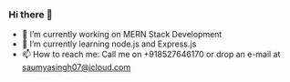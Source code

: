 ### Hi there 👋

- 🔭 I’m currently working on MERN Stack Development
- 🌱 I’m currently learning node.js and Express.js
- 📫 How to reach me: Call me on +918527646170 or drop an e-mail at saumyasingh07@icloud.com
<!--
**saumyasingh20/saumyasingh20** is a ✨ _special_ ✨ repository because its `README.md` (this file) appears on your GitHub profile.

Here are some ideas to get you started:

- 🔭 I’m currently working on ...
- 🌱 I’m currently learning ...
- 👯 I’m looking to collaborate on ...
- 🤔 I’m looking for help with ...
- 💬 Ask me about ...
- 📫 How to reach me: ...
- 😄 Pronouns: ...
- ⚡ Fun fact: ...
-->

